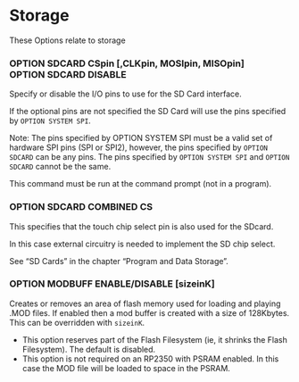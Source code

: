 # Storage

These Options relate to storage 


### OPTION SDCARD CSpin [,CLKpin, MOSIpin, MISOpin] <br> OPTION SDCARD DISABLE

Specify or disable the I/O pins to use for the SD Card interface.

If the optional pins are not specified the SD Card will use the pins specified by `OPTION SYSTEM SPI`.

Note: The pins specified by OPTION SYSTEM SPI must be a valid set of hardware SPI pins (SPI or SPI2), however, the pins specified by `OPTION SDCARD` can be any pins. The pins specified by `OPTION SYSTEM SPI` and `OPTION SDCARD` cannot be the same.

This command must be run at the command prompt (not in a program).


### OPTION SDCARD COMBINED CS

This specifies that the touch chip select pin is also used for the SDcard.

In this case external circuitry is needed to implement the SD chip select.

See “SD Cards” in the chapter “Program and Data Storage”.


### OPTION MODBUFF ENABLE/DISABLE [sizeinK]

Creates or removes an area of flash memory used for loading and playing .MOD files. If enabled then a mod buffer is created with a size of 128Kbytes. This can be overridden with `sizeinK`.

- This option reserves part of the Flash Filesystem (ie, it shrinks the Flash Filesystem). The default is disabled.
- This option is not required on an RP2350 with PSRAM enabled. In this case the MOD file will be loaded to space in the PSRAM.


